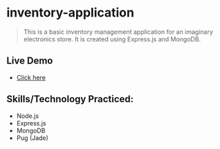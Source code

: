 # inventory-application
> This is a basic inventory management application for an imaginary electronics store. 
It is created using Express.js and MongoDB.
## Live Demo
- [Click here](https://enigmatic-tor-55341.herokuapp.com)
## Skills/Technology Practiced:
- Node.js 
- Express.js
- MongoDB
- Pug (Jade)